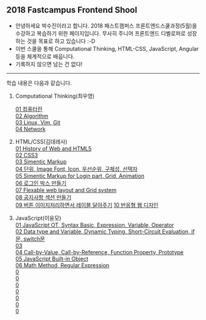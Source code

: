 
## 2018 Fastcampus Frontend Shool


- 안녕하세요 박수진이라고 합니다. 2018 패스트캠퍼스 프론트엔드스쿨과정(5월)을 수강하고 복습하기 위한 페이지입니다. 무사히 주니어 프론트엔드 디벨로퍼로 성장하는 것을 목표로 하고 있습니다 :-D
- 이번 스쿨을 통해 Computational Thinking, HTML-CSS, JavaScript, Angular 등을 체계적으로 배웁니다.
- 기록하지 않으면 남는 건 없다!

-----
 학습 내용은 다음과 같습니다.

1. Computational Thinking(최우영)

    [01 컴퓨터란](https://github.com/SujinParkdev/fc-frontend/blob/master/1Computational%20Thinking(%EC%B5%9C%EC%9A%B0%EC%98%81)/01%EC%BB%B4%ED%93%A8%ED%84%B0%EB%9E%80.md)<br>
    [02 Algorithm](https://github.com/SujinParkdev/fc-frontend/blob/master/1Computational%20Thinking(%EC%B5%9C%EC%9A%B0%EC%98%81)/02%20Algorithm.md)<br>
    [03 Linux, Vim, Git](https://github.com/SujinParkdev/fc-frontend/blob/master/1Computational%20Thinking(%EC%B5%9C%EC%9A%B0%EC%98%81)/03Linux_Vim_Git.md)<br>
    [04 Network](https://github.com/SujinParkdev/fc-frontend/blob/master/1Computational%20Thinking(%EC%B5%9C%EC%9A%B0%EC%98%81)/04Network.md)

2. HTML/CSS(김데레사)<br>
[01 History of Web and HTML5](https://github.com/SujinParkdev/fc-frontend/blob/master/2HTML_CSS_%EA%B9%80%EB%8D%B0%EB%A0%88%EC%82%AC/01HistoryOfWeb_HTML5.md)<br>
[02 CSS3](https://github.com/SujinParkdev/fc-frontend/blob/master/2HTML_CSS_%EA%B9%80%EB%8D%B0%EB%A0%88%EC%82%AC/02CSS3.md)<br>
[03 Simentic Markup](https://github.com/SujinParkdev/fc-frontend/blob/master/2HTML_CSS_%EA%B9%80%EB%8D%B0%EB%A0%88%EC%82%AC/03.md)<br>
[04 단위, Image Font, Icon, 우선순위, 구체성, 선택자](https://github.com/SujinParkdev/fc-frontend/blob/master/2HTML_CSS_%EA%B9%80%EB%8D%B0%EB%A0%88%EC%82%AC/04.md)<br>
[05 Simentic Markup for Login part, Grid, Animation](https://github.com/SujinParkdev/fc-frontend/blob/master/2HTML_CSS_%EA%B9%80%EB%8D%B0%EB%A0%88%EC%82%AC/05.md)<br>
[06 로그인 박스 만들기](https://github.com/SujinParkdev/fc-frontend/blob/master/2HTML_CSS_%EA%B9%80%EB%8D%B0%EB%A0%88%EC%82%AC/06-180521%20%EB%A1%9C%EA%B7%B8%EC%9D%B8%EB%B0%95%EC%8A%A4.pdf)<br>
[07 Flexable web layout and Grid system](https://github.com/SujinParkdev/fc-frontend/blob/master/2HTML_CSS_%EA%B9%80%EB%8D%B0%EB%A0%88%EC%82%AC/07-180522(%ED%99%94).pdf)<br>
[08 공지사항 섹션 만들기](https://github.com/SujinParkdev/fc-frontend/blob/master/2HTML_CSS_%EA%B9%80%EB%8D%B0%EB%A0%88%EC%82%AC/08-180523(%EC%88%98)-%EA%B3%B5%EC%A7%80%EC%82%AC%ED%95%AD.pdf)<br>
[09 버튼 이미지처리하면서 레이블 달아주기](https://github.com/SujinParkdev/fc-frontend/blob/master/2HTML_CSS_%EA%B9%80%EB%8D%B0%EB%A0%88%EC%82%AC/09-180524(%EB%AA%A9).pdf)
[10 반응형 웹 디자인](https://github.com/SujinParkdev/fc-frontend/blob/master/2HTML_CSS_%EA%B9%80%EB%8D%B0%EB%A0%88%EC%82%AC/10-180525(%EA%B8%88).pdf)

3. JavaScript(이웅모)<br>
[01 JavaScript OT, Syntax Basic, Expression, Variable, Operator](https://github.com/SujinParkdev/fc-frontend/blob/master/3JavaScript(%EC%9D%B4%EC%9B%85%EB%AA%A8)/01_180528_OT.md)<br>
[02 Data type and Variable, Dynamic Typing, Short-Circuit Evaluation, if문, switch문](https://github.com/SujinParkdev/fc-frontend/blob/master/3JavaScript(%EC%9D%B4%EC%9B%85%EB%AA%A8)/02_180529.md)<br>
[03 ]()<br>
[04 Call-by-Value, Call-by-Reference, Function Property, Prototype](https://github.com/SujinParkdev/fc-frontend/blob/master/3JavaScript(%EC%9D%B4%EC%9B%85%EB%AA%A8)/04_180604.md)<br>
[05 JavaScript Built-in Object](https://github.com/SujinParkdev/fc-frontend/blob/master/3JavaScript(%EC%9D%B4%EC%9B%85%EB%AA%A8)/05_180605.md)<br>
[06 Math Method, Regular Expression](https://github.com/SujinParkdev/fc-frontend/blob/master/3JavaScript(%EC%9D%B4%EC%9B%85%EB%AA%A8)/06_180607.md)<br>
[0 ]()<br>
[0 ]()<br>
[0 ]()<br>
[0 ]()<br>
[0 ]()<br>
[0 ]()<br>
[0 ]()
